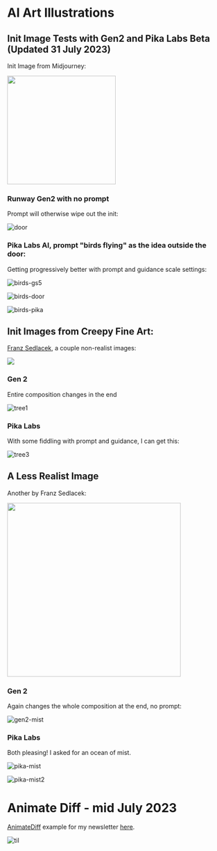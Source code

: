 # AI Art Illustrations


## Init Image Tests with Gen2 and Pika Labs Beta (Updated 31 July 2023)

Init Image from Midjourney:

<img src="./gifs/smaller-lynn8709_an_open_door_mj.png" width=250>

### Runway Gen2 with no prompt

Prompt will otherwise wipe out the init:

![door](./gifs/door_gen2.gif)

### Pika Labs AI, prompt "birds flying" as the idea outside the door:

Getting progressively better with prompt and guidance scale settings:

![birds-gs5](./gifs/birds-flying-gs5-pika.gif)

![birds-door](./gifs/birds-leaves-door-pika.gif)

![birds-pika](./gifs/birds-past-door-pika.gif)

## Init Images from Creepy Fine Art:

[Franz Sedlacek](https://www.dailyartmagazine.com/franz-sedlacek/), a couple non-realist images:

<img src="./gifs/franz-sedlacek-Small.jpg">


### Gen 2

Entire composition changes in the end

![tree1](./gifs/Gen-2-franze-tree-193378346.gif)


### Pika Labs

With some fiddling with prompt and guidance, I can get this:

![tree3](./gifs/franz-tree-pika3.gif)


## A Less Realist Image

Another by Franz Sedlacek:

<img src="./gifs/franz-sedlacek-2.jpg" width="400px">

### Gen 2 

Again changes the whole composition at the end, no prompt:

![gen2-mist](./gifs/gen2-franz-mist.gif)

### Pika Labs

Both pleasing! I asked for an ocean of mist.

![pika-mist](./gifs/franz-mist2-pika.gif)

![pika-mist2](./gifs/franz-mist1-pika.gif)

# Animate Diff - mid July 2023

[AnimateDiff](https://github.com/guoyww/AnimateDiff) example for my newsletter [here](https://arnicas.substack.com/p/titaa-445-myhouse-is-a-very-weird).

![til](./gifs/small-castle-ruin-animate-diff.gif)






